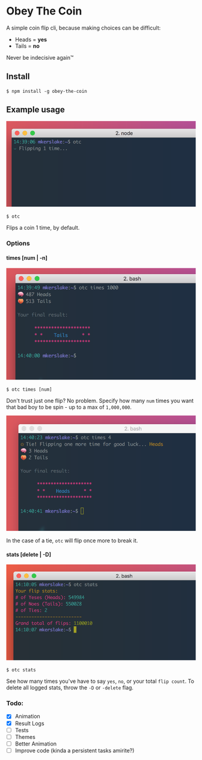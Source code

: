 # Obey The Coin

A simple coin flip cli, because making choices can be difficult:
- Heads = **yes**
- Tails = **no**

Never be indecisive again™

## Install

```
$ npm install -g obey-the-coin
```

## Example usage
![otc flip](/assets/example1.png "otc flip coin default")
```
$ otc
```
Flips a coin 1 time, by default.

### Options

#### times [num | -n]
![otc flip](/assets/example2.png "otc flip coin 1000 times")
```
$ otc times [num]
```
Don't trust just one flip? No problem. Specify how many `num` times you want that bad boy to be spin - up to a max of `1,000,000`.

![otc flip](/assets/example3.png "otc flip coin tie breaker")

In the case of a tie, `otc` will flip once more to break it.

#### stats [delete | -D]
![otc flip](/assets/example4.png "otc flip coin total stats")
```
$ otc stats
```
See how many times you've have to say `yes`, `no`, or your total `flip count`. To delete all logged stats, throw the `-D` or `-delete` flag.

### Todo:

- [x] Animation
- [x] Result Logs
- [ ] Tests
- [ ] Themes
- [ ] Better Animation
- [ ] Improve code (kinda a persistent tasks amirite?)
